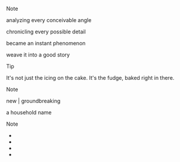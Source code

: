 > [!NOTE]
> analyzing every conceivable angle
> 
> chronicling every possible detail
> 
> became an instant phenomenon 
>
> weave it into a good story 

> [!TIP]
> It's not just the icing on the cake. It's the fudge, baked right in there. 

> [!NOTE]
> new | groundbreaking 
> 
> a household name

> [!NOTE]
> * 
> * 
> * 
> * 